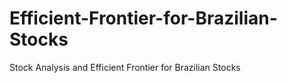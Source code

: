 # Efficient-Frontier-for-Brazilian-Stocks
Stock Analysis and Efficient Frontier for Brazilian Stocks 
